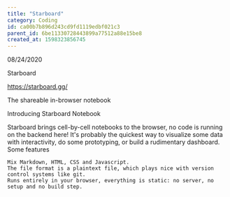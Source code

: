```yaml
---
title: "Starboard"
category: Coding
id: ca00b7b896d243cd9fd1119edbf021c3
parent_id: 6be11330728443899a77512a88e15be8
created_at: 1598323856745
---
```


 08/24/2020
 
 Starboard
 
 https://starboard.gg/
 
 The shareable in-browser notebook
 
 Introducing Starboard Notebook

Starboard brings cell-by-cell notebooks to the browser, no code is running on the backend here! It's probably the quickest way to visualize some data with interactivity, do some prototyping, or build a rudimentary dashboard.
Some features

    Mix Markdown, HTML, CSS and Javascript.
    The file format is a plaintext file, which plays nice with version control systems like git.
    Runs entirely in your browser, everything is static: no server, no setup and no build step.

    